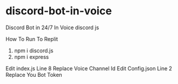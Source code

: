 # discord-bot-in-voice
Discord Bot in 24/7  In Voice discord js

How To Run To Replit
1. npm i discord.js
2. npm i express

Edit index.js Line 8 Replace Voice Channel Id
Edit Config.json Line 2 Replace You Bot Token
